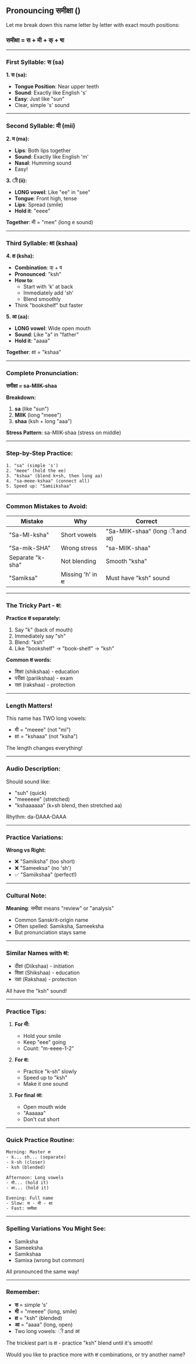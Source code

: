 ## **Pronouncing समीक्षा ()**

Let me break down this name letter by letter with exact mouth positions:

### **समीक्षा = स + मी + क् + षा**

---

### **First Syllable: स (sa)**

**1. स (sa):**
- **Tongue Position**: Near upper teeth
- **Sound**: Exactly like English 's'
- **Easy**: Just like "sun"
- Clear, simple 's' sound

---

### **Second Syllable: मी (mii)**

**2. म (ma):**
- **Lips**: Both lips together
- **Sound**: Exactly like English 'm'
- **Nasal**: Humming sound
- Easy!

**3. ी (ii):**
- **LONG vowel**: Like "ee" in "see"
- **Tongue**: Front high, tense
- **Lips**: Spread (smile)
- **Hold it**: "eeee"

**Together**: मी = "mee" (long e sound)

---

### **Third Syllable: क्षा (kshaa)**

**4. क्ष (ksha):**
- **Combination**: क् + ष
- **Pronounced**: "ksh" 
- **How to**:
  - Start with 'k' at back
  - Immediately add 'sh'
  - Blend smoothly
- Think "bookshelf" but faster

**5. आ (aa):**
- **LONG vowel**: Wide open mouth
- **Sound**: Like "a" in "father"
- **Hold it**: "aaaa"

**Together**: क्षा = "kshaa"

---

### **Complete Pronunciation:**

**समीक्षा = sa-MIIK-shaa**

**Breakdown:**
1. **sa** (like "sun")
2. **MIIK** (long "meee")
3. **shaa** (ksh + long "aaa")

**Stress Pattern**: sa-MIIK-shaa (stress on middle)

---

### **Step-by-Step Practice:**

```
1. "sa" (simple 's')
2. "meee" (hold the ee)
3. "kshaa" (blend k+sh, then long aa)
4. "sa-meee-kshaa" (connect all)
5. Speed up: "Samiikshaa"
```

---

### **Common Mistakes to Avoid:**

| Mistake | Why | Correct |
|---------|-----|---------|
| "Sa-MI-ksha" | Short vowels | "Sa-MIIK-shaa" (long ी and आ) |
| "Sa-mik-SHA" | Wrong stress | "sa-MIIK-shaa" |
| Separate "k-sha" | Not blending | Smooth "ksha" |
| "Samiksa" | Missing 'h' in क्ष | Must have "ksh" sound |

---

### **The Tricky Part - क्ष:**

**Practice क्ष separately:**
1. Say "k" (back of mouth)
2. Immediately say "sh"
3. Blend: "ksh"
4. Like "bookshelf" → "book-shelf" → "ksh"

**Common क्ष words:**
- शिक्षा (shikshaa) - education
- परीक्षा (pariikshaa) - exam
- रक्षा (rakshaa) - protection

---

### **Length Matters!**

This name has TWO long vowels:
- मी = "meeee" (not "mi")
- क्षा = "kshaaa" (not "ksha")

The length changes everything!

---

### **Audio Description:**

Should sound like:
- "suh" (quick)
- "meeeeee" (stretched)
- "kshaaaaaa" (k+sh blend, then stretched aa)

Rhythm: da-DAAA-DAAA

---

### **Practice Variations:**

**Wrong vs Right:**
- ❌ "Samiksha" (too short)
- ❌ "Sameeksa" (no 'sh')
- ✅ "Samiikshaa" (perfect!)

---

### **Cultural Note:**

**Meaning**: समीक्षा means "review" or "analysis"
- Common Sanskrit-origin name
- Often spelled: Samiksha, Sameeksha
- But pronunciation stays same

---

### **Similar Names with क्ष:**
- दीक्षा (Diikshaa) - initiation
- शिक्षा (Shikshaa) - education  
- रक्षा (Rakshaa) - protection

All have the "ksh" sound!

---

### **Practice Tips:**

1. **For मी:**
   - Hold your smile
   - Keep "eee" going
   - Count: "m-eeee-1-2"

2. **For क्ष:**
   - Practice "k-sh" slowly
   - Speed up to "ksh"
   - Make it one sound

3. **For final आ:**
   - Open mouth wide
   - "Aaaaaa"
   - Don't cut short

---

### **Quick Practice Routine:**

```
Morning: Master क्ष
- k... sh... (separate)
- k-sh (closer)
- ksh (blended)

Afternoon: Long vowels
- मी... (hold it)
- क्षा... (hold it)

Evening: Full name
- Slow: स - मी - क्षा
- Fast: समीक्षा
```

---

### **Spelling Variations You Might See:**
- Samiksha
- Sameeksha
- Samikshaa
- Samixa (wrong but common)

All pronounced the same way!

---

### **Remember:**
- **स** = simple 's'
- **मी** = "meeee" (long, smile)
- **क्ष** = "ksh" (blended)
- **आ** = "aaaa" (long, open)
- Two long vowels: ी and आ

The trickiest part is क्ष - practice "ksh" blend until it's smooth!

Would you like to practice more with क्ष combinations, or try another name?